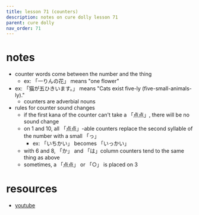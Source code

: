 ```yaml
---
title: lesson 71 (counters)
description: notes on cure dolly lesson 71
parent: cure dolly
nav_order: 71
---
```

# notes
- counter words come between the number and the thing
	- ex: 「一りんの花」 means "one flower"
- ex: 「猫が五ひきいます。」 means "Cats exist five-ly (five-small-animals-ly)."
	- counters are adverbial nouns
- rules for counter sound changes
	- if the first kana of the counter can't take a 「点点」, there will be no sound change
	- on 1 and 10, all 「点点」-able counters replace the second syllable of the number with a small 「っ」
		- ex: 「いちかい」 becomes 「いっかい」
	- with 6 and 8, 「か」 and 「は」column counters tend to the same thing as above
	- sometimes, a 「点点」 or 「○」 is placed on 3
# resources
- [youtube](https://www.youtube.com/watch?v=OA78aKz0oIQ)